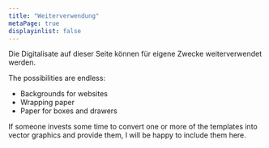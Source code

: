```yaml
---
title: "Weiterverwendung"
metaPage: true
displayinlist: false
---
```


Die Digitalisate auf dieser Seite können für eigene Zwecke weiterverwendet werden.

The possibilities are endless:
* Backgrounds for websites
* Wrapping paper
* Paper for boxes and drawers

If someone invests some time to convert one or more of the templates into vector graphics and provide them, I will be happy to include them here.
